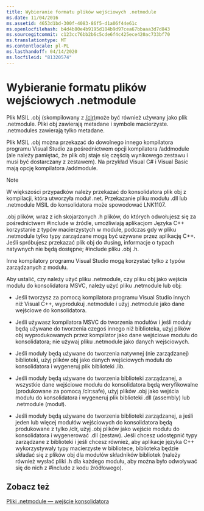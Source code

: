 ```yaml
---
title: Wybieranie formatu plików wejściowych .netmodule
ms.date: 11/04/2016
ms.assetid: 4653d1bd-300f-4083-86f5-d1a06f44e61c
ms.openlocfilehash: b4d4b80e4b9195d184b9d97cea67bbaaa3d7d843
ms.sourcegitcommit: c123cc76bb2b6c5cde6f4c425ece420ac733bf70
ms.translationtype: MT
ms.contentlocale: pl-PL
ms.lasthandoff: 04/14/2020
ms.locfileid: "81320574"
---
```

# <a name="choosing-the-format-of-netmodule-input-files"></a>Wybieranie formatu plików wejściowych .netmodule

Plik MSIL .obj (skompilowany z [/clr)](clr-common-language-runtime-compilation.md)może być również używany jako plik .netmodule.  Pliki obj zawierają metadane i symbole macierzyste.  .netmodules zawierają tylko metadane.

Plik MSIL .obj można przekazać do dowolnego innego kompilatora programu Visual Studio za pośrednictwem opcji kompilatora /addmodule (ale należy pamiętać, że plik obj staje się częścią wynikowego zestawu i musi być dostarczany z zestawem).  Na przykład Visual C# i Visual Basic mają opcję kompilatora /addmodule.

> [!NOTE]
> W większości przypadków należy przekazać do konsolidatora plik obj z kompilacji, która utworzyła moduł .net.  Przekazanie pliku modułu .dll lub .netmodule MSIL do konsolidatora może spowodować LNK1107.

.obj plików, wraz z ich skojarzonych .h plików, do których odwołujesz się za pośrednictwem #include w źródle, umożliwiają aplikacjom Języka C++ korzystanie z typów macierzystych w module, podczas gdy w pliku .netmodule tylko typy zarządzane mogą być używane przez aplikację C++.  Jeśli spróbujesz przekazać plik obj do #using, informacje o typach natywnych nie będą dostępne; #include pliku .obj .h.

Inne kompilatory programu Visual Studio mogą korzystać tylko z typów zarządzanych z modułu.

Aby ustalić, czy należy użyć pliku .netmodule, czy pliku obj jako wejścia modułu do konsolidatora MSVC, należy użyć pliku .netmodule lub obj:

- Jeśli tworzysz za pomocą kompilatora programu Visual Studio innych niż Visual C++, wyprodukuj .netmodule i użyj .netmodule jako dane wejściowe do konsolidatora.

- Jeśli używasz kompilatora MSVC do tworzenia modułów i jeśli moduły będą używane do tworzenia czegoś innego niż biblioteka, użyj plików obj wyprodukowanych przez kompilator jako dane wejściowe modułu do konsolidatora; nie używaj pliku .netmodule jako danych wejściowych.

- Jeśli moduły będą używane do tworzenia natywnej (nie zarządzanej) biblioteki, użyj plików obj jako danych wejściowych modułu do konsolidatora i wygeneruj plik biblioteki .lib.

- Jeśli moduły będą używane do tworzenia biblioteki zarządzanej, a wszystkie dane wejściowe modułu do konsolidatora będą weryfikowalne (produkowane za pomocą /clr:safe), użyj plików .obj jako wejścia modułu do konsolidatora i wygeneruj plik biblioteki .dll (assembly) lub .netmodule (moduł).

- Jeśli moduły będą używane do tworzenia biblioteki zarządzanej, a jeśli jeden lub więcej modułów wejściowych do konsolidatora będą produkowane z tylko /clr, użyj .obj plików jako wejście modułu do konsolidatora i wygenerować .dll (zestaw).  Jeśli chcesz udostępnić typy zarządzane z biblioteki i jeśli chcesz również, aby aplikacje języka C++ wykorzystywały typy macierzyste w bibliotece, biblioteka będzie składać się z plików obj dla modułów składników bibliotek (należy również wysłać pliki .h dla każdego modułu, aby można było odwoływać się do nich z #include z kodu źródłowego).

## <a name="see-also"></a>Zobacz też

[Pliki .netmodule — wejście konsolidatora](netmodule-files-as-linker-input.md)
